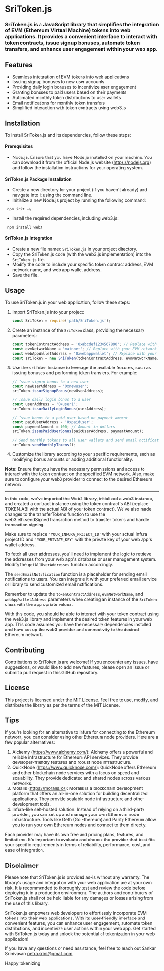 # SriToken.js
### SriToken.js is a JavaScript library that simplifies the integration of EVM (Ethereum Virtual Machine) tokens into web applications. It provides a convenient interface to interact with token contracts, issue signup bonuses, automate token transfers, and enhance user engagement within your web app.

## Features
- Seamless integration of EVM tokens into web applications
- Issuing signup bonuses to new user accounts
- Providing daily login bonuses to incentivize user engagement
- Granting bonuses to paid users based on their payments
- Automated monthly token distributions to user wallets
- Email notifications for monthly token transfers
- Simplified interaction with token contracts using web3.js

## Installation
To install SriToken.js and its dependencies, follow these steps:

#### Prerequisites
- Node.js: Ensure that you have Node.js installed on your machine. You can download it from the official Node.js website (https://nodejs.org) and follow the installation instructions for your operating system.

#### SriToken.js Package Installation
- Create a new directory for your project (if you haven't already) and navigate into it using the command line.
- Initialize a new Node.js project by running the following command:
```shell
 npm init -y
```
- Install the required dependencies, including web3.js:
```shell
 npm install web3
```

#### SriToken.js Integration
- Create a new file named `SriToken.js` in your project directory.
- Copy the SriToken.js code (with the web3.js implementation) into the `SriToken.js` file.
- Modify the code to include your specific token contract address, EVM network name, and web app wallet address.
- Save the file.

## Usage
To use SriToken.js in your web application, follow these steps:
1. Import SriToken.js into your project:
   ```javascript
   const SriToken = require('path/SriToken.js');
   ```

2. Create an instance of the `SriToken` class, providing the necessary parameters:
   ```javascript
   const tokenContractAddress = '0xabcdef1234567890'; // Replace with your token contract address
   const evmNetworkName = 'mainnet'; // Replace with your EVM network name
   const webAppWalletAddress = '0xwebappwallet'; // Replace with your web app's wallet address
   const sriToken = new SriToken(tokenContractAddress, evmNetworkName, webAppWalletAddress);
   ```

3. Use the `sriToken` instance to leverage the available features, such as issuing bonuses and performing token transfers. For example:
   ```javascript
   // Issue signup bonus to a new user
   const newUserAddress = '0xnewuser';
   sriToken.issueSignupBonus(newUserAddress);

   // Issue daily login bonus to a user
   const userAddress = '0xuser1';
   sriToken.issueDailyLoginBonus(userAddress);

   // Issue bonus to a paid user based on payment amount
   const paidUserAddress = '0xpaiduser';
   const paymentAmount = 100; // Amount in dollars
   sriToken.issuePaidUserBonus(paidUserAddress, paymentAmount);

   // Send monthly tokens to all user wallets and send email notifications
   sriToken.sendMonthlyTokens();
   ```

4. Customize the library according to your specific requirements, such as modifying bonus amounts or adding additional functionality.

**Note:** Ensure that you have the necessary permissions and access to interact with the token contract on the specified EVM network. Also, make sure to configure your web3 provider to connect to the desired Ethereum network.
*****

In this code, we've imported the Web3 library, initialized a web3 instance, and created a contract instance using the token contract's ABI (replace TOKEN_ABI with the actual ABI of your token contract). We've also made changes to the transferTokens function to use the web3.eth.sendSignedTransaction method to transfer tokens and handle transaction signing.

Make sure to replace `'YOUR_INFURA_PROJECT_ID'` with your actual Infura project ID and `'YOUR_PRIVATE_KEY'` with the private key of your web app's wallet address.

To fetch all user addresses, you'll need to implement the logic to retrieve the addresses from your web app's database or user management system. Modify the `getAllUserAddresses` function accordingly.

The `sendEmailNotification` function is a placeholder for sending email notifications to users. You can integrate it with your preferred email service or library to send customized email notifications.

Remember to update the `tokenContractAddress`, `evmNetworkName`, and `webAppWalletAddress` parameters when creating an instance of the `SriToken` class with the appropriate values.

With this code, you should be able to interact with your token contract using the web3.js library and implement the desired token features in your web app. This code assumes you have the necessary dependencies installed and have set up the web3 provider and connectivity to the desired Ethereum network.

## Contributing

Contributions to SriToken.js are welcome! If you encounter any issues, have suggestions, or would like to add new features, please open an issue or submit a pull request in this GitHub repository.

## License
This project is licensed under the [MIT License](https://opensource.org/licenses/MIT). Feel free to use, modify, and distribute the library as per the terms of the MIT License.

## Tips
If you're looking for an alternative to Infura for connecting to the Ethereum network, you can consider using other Ethereum node providers. Here are a few popular alternatives:
1. Alchemy (https://www.alchemy.com/): Alchemy offers a powerful and reliable infrastructure for Ethereum API services. They provide developer-friendly features and robust node infrastructure.
2. QuickNode (https://www.quicknode.com/): QuickNode offers Ethereum and other blockchain node services with a focus on speed and scalability. They provide dedicated and shared nodes across various networks.
3. Moralis (https://moralis.io/): Moralis is a blockchain development platform that offers an all-in-one solution for building decentralized applications. They provide scalable node infrastructure and other development tools.
4. Infura-like self-hosted solution: Instead of relying on a third-party provider, you can set up and manage your own Ethereum node infrastructure. Tools like Geth (Go Ethereum) and Parity Ethereum allow you to run your own Ethereum nodes and connect to them directly.

Each provider may have its own free and pricing plans, features, and limitations. It's important to evaluate and choose the provider that best fits your specific requirements in terms of reliability, performance, cost, and ease of integration.

## Disclaimer
Please note that SriToken.js is provided as-is without any warranty. The library's usage and integration with your web application are at your own risk. It is recommended to thoroughly test and review the code before deploying it in a production environment. The authors and contributors of SriToken.js shall not be held liable for any damages or losses arising from the use of this library.

SriToken.js empowers web developers to effortlessly incorporate EVM tokens into their web applications. With its user-friendly interface and convenient features, you can enhance user engagement, automate token distributions, and incentivize user actions within your web app. Get started with SriToken.js today and unlock the potential of tokenization in your web application!

If you have any questions or need assistance, feel free to reach out Sankar Srinivasan petra.srini@gmail.com

Happy tokenizing!
